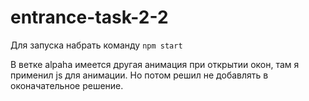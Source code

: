 # entrance-task-2-2

Для запуска набрать команду `npm start`

В ветке alpaha имеется другая анимация при открытии окон, там я применил js для анимации. Но потом решил не добавлять в оконачательное решение.